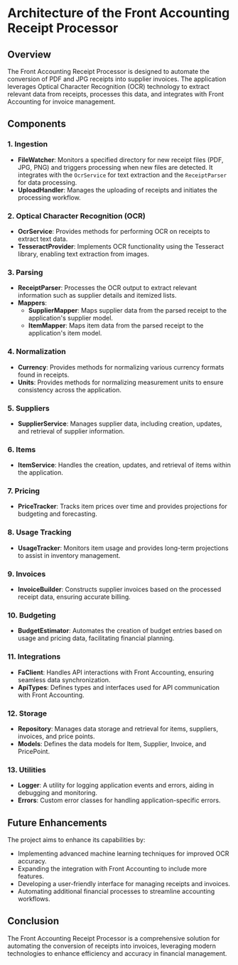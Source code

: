 # Architecture of the Front Accounting Receipt Processor

## Overview
The Front Accounting Receipt Processor is designed to automate the conversion of PDF and JPG receipts into supplier invoices. The application leverages Optical Character Recognition (OCR) technology to extract relevant data from receipts, processes this data, and integrates with Front Accounting for invoice management.

## Components

### 1. Ingestion
- **FileWatcher**: Monitors a specified directory for new receipt files (PDF, JPG, PNG) and triggers processing when new files are detected. It integrates with the `OcrService` for text extraction and the `ReceiptParser` for data processing.
- **UploadHandler**: Manages the uploading of receipts and initiates the processing workflow.

### 2. Optical Character Recognition (OCR)
- **OcrService**: Provides methods for performing OCR on receipts to extract text data.
- **TesseractProvider**: Implements OCR functionality using the Tesseract library, enabling text extraction from images.

### 3. Parsing
- **ReceiptParser**: Processes the OCR output to extract relevant information such as supplier details and itemized lists.
- **Mappers**:
  - **SupplierMapper**: Maps supplier data from the parsed receipt to the application's supplier model.
  - **ItemMapper**: Maps item data from the parsed receipt to the application's item model.

### 4. Normalization
- **Currency**: Provides methods for normalizing various currency formats found in receipts.
- **Units**: Provides methods for normalizing measurement units to ensure consistency across the application.

### 5. Suppliers
- **SupplierService**: Manages supplier data, including creation, updates, and retrieval of supplier information.

### 6. Items
- **ItemService**: Handles the creation, updates, and retrieval of items within the application.

### 7. Pricing
- **PriceTracker**: Tracks item prices over time and provides projections for budgeting and forecasting.

### 8. Usage Tracking
- **UsageTracker**: Monitors item usage and provides long-term projections to assist in inventory management.

### 9. Invoices
- **InvoiceBuilder**: Constructs supplier invoices based on the processed receipt data, ensuring accurate billing.

### 10. Budgeting
- **BudgetEstimator**: Automates the creation of budget entries based on usage and pricing data, facilitating financial planning.

### 11. Integrations
- **FaClient**: Handles API interactions with Front Accounting, ensuring seamless data synchronization.
- **ApiTypes**: Defines types and interfaces used for API communication with Front Accounting.

### 12. Storage
- **Repository**: Manages data storage and retrieval for items, suppliers, invoices, and price points.
- **Models**: Defines the data models for Item, Supplier, Invoice, and PricePoint.

### 13. Utilities
- **Logger**: A utility for logging application events and errors, aiding in debugging and monitoring.
- **Errors**: Custom error classes for handling application-specific errors.

## Future Enhancements
The project aims to enhance its capabilities by:
- Implementing advanced machine learning techniques for improved OCR accuracy.
- Expanding the integration with Front Accounting to include more features.
- Developing a user-friendly interface for managing receipts and invoices.
- Automating additional financial processes to streamline accounting workflows.

## Conclusion
The Front Accounting Receipt Processor is a comprehensive solution for automating the conversion of receipts into invoices, leveraging modern technologies to enhance efficiency and accuracy in financial management.